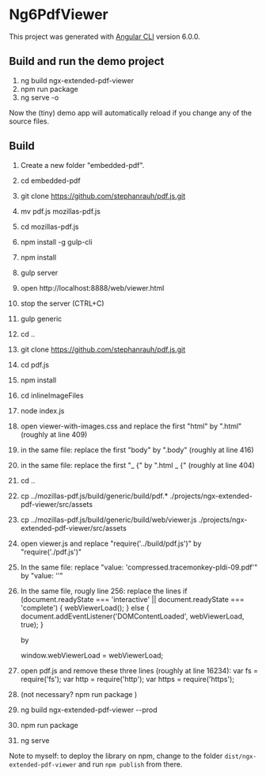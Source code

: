 # Ng6PdfViewer

This project was generated with [Angular CLI](https://github.com/angular/angular-cli) version 6.0.0.

## Build and run the demo project

1.  ng build ngx-extended-pdf-viewer
2.  npm run package
3.  ng serve -o

Now the (tiny) demo app will automatically reload if you change any of the source files.

## Build

1.  Create a new folder "embedded-pdf".
2.  cd embedded-pdf
3.  git clone https://github.com/stephanrauh/pdf.js.git
4.  mv pdf.js mozillas-pdf.js
5.  cd mozillas-pdf.js
6.  npm install -g gulp-cli
7.  npm install
8.  gulp server
9.  open http://localhost:8888/web/viewer.html
10. stop the server (CTRL+C)
11. gulp generic
12. cd ..
13. git clone https://github.com/stephanrauh/pdf.js.git
14. cd pdf.js
15. npm install
16. cd inlineImageFiles
17. node index.js
18. open viewer-with-images.css and replace the first "html" by ".html" (roughly at line 409)
19. in the same file: replace the first "body" by ".body" (roughly at line 416)
20. in the same file: replace the first "_ {" by ".html _ {" (roughly at line 404)
21. cd ..
22. cp ../mozillas-pdf.js/build/generic/build/pdf.\* ./projects/ngx-extended-pdf-viewer/src/assets
23. cp ../mozillas-pdf.js/build/generic/build/web/viewer.js ./projects/ngx-extended-pdf-viewer/src/assets
24. open viewer.js and replace "require('../build/pdf.js')" by "require('./pdf.js')"
25. In the same file: replace "value: 'compressed.tracemonkey-pldi-09.pdf'" by "value: ''"
26. In the same file, rougly line 256: replace the lines
    if (document.readyState === 'interactive' || document.readyState === 'complete') {
    webViewerLoad();
    } else {
    document.addEventListener('DOMContentLoaded', webViewerLoad, true);
    }

    by

    window.webViewerLoad = webViewerLoad;

27. open pdf.js and remove these three lines (roughly at line 16234):
    var fs = require('fs');
    var http = require('http');
    var https = require('https');
28. (not necessary? npm run package )
29. ng build ngx-extended-pdf-viewer --prod
30. npm run package
31. ng serve

Note to myself: to deploy the library on npm, change to the folder `dist/ngx-extended-pdf-viewer` and run `npm publish` from there.

